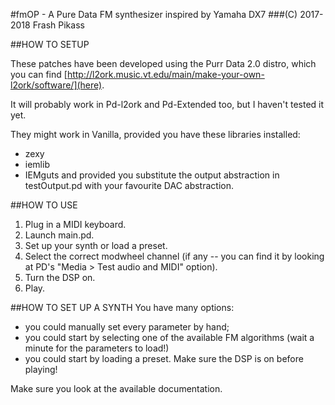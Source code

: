 #fmOP - A Pure Data FM synthesizer inspired by Yamaha DX7
###(C) 2017-2018 Frash Pikass

##HOW TO SETUP

These patches have been developed using the Purr Data 2.0 distro, which you can find [http://l2ork.music.vt.edu/main/make-your-own-l2ork/software/](here).

It will probably work in Pd-l2ork and Pd-Extended too, but I haven't tested it yet.


They might work in Vanilla, provided you have these libraries installed:
- zexy
- iemlib
- IEMguts
and provided you substitute the output abstraction in testOutput.pd with your favourite DAC abstraction.


##HOW TO USE
1. Plug in a MIDI keyboard.
2. Launch main.pd.
3. Set up your synth or load a preset.
4. Select the correct modwheel channel (if any -- you can find it by looking at PD's "Media > Test audio and MIDI" option).
5. Turn the DSP on.
6. Play.


##HOW TO SET UP A SYNTH
You have many options:
- you could manually set every parameter by hand;
- you could start by selecting one of the available FM algorithms (wait a minute for the parameters to load!)
- you could start by loading a preset.
Make sure the DSP is on before playing!

Make sure you look at the available documentation.

